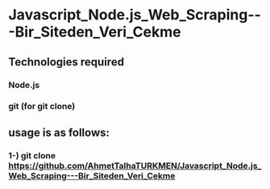 # Javascript_Node.js_Web_Scraping---Bir_Siteden_Veri_Cekme


## Technologies required
### Node.js
### git (for git clone)
## usage is as follows:
### 1-) git clone https://github.com/AhmetTalhaTURKMEN/Javascript_Node.js_Web_Scraping---Bir_Siteden_Veri_Cekme
